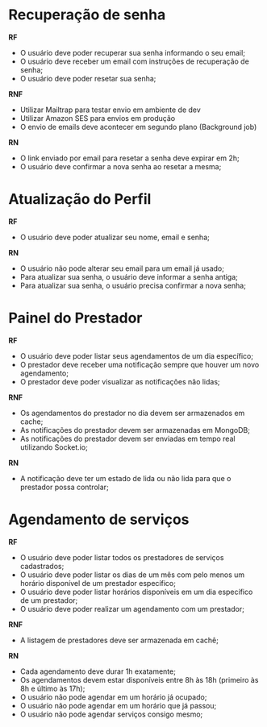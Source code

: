 # Recuperação de senha

**RF**

- O usuário deve poder recuperar sua senha informando o seu email;
- O usuário deve receber um email com instruções de recuperação de senha;
- O usuário deve poder resetar sua senha;

**RNF**

- Utilizar Mailtrap para testar envio em ambiente de dev
- Utilizar Amazon SES para envios em produção
- O envio de emails deve acontecer em segundo plano (Background job)

**RN**

- O link enviado por email para resetar a senha deve expirar em 2h;
- O usuário deve confirmar a nova senha ao resetar a mesma;

# Atualização do Perfil

**RF**

- O usuário deve poder atualizar seu nome, email e senha;

**RN**

- O usuário não pode alterar seu email para um email já usado;
- Para atualizar sua senha, o usuário deve informar a senha antiga;
- Para atualizar sua senha, o usuário precisa confirmar a nova senha;

# Painel do Prestador

**RF**

- O usuário deve poder listar seus agendamentos de um dia específico;
- O prestador deve receber uma notificação sempre que houver um novo agendamento;
- O prestador deve poder visualizar as notificações não lidas;

**RNF**

- Os agendamentos do prestador no dia devem ser armazenados em cache;
- As notificações do prestador devem ser armazenadas em MongoDB;
- As notificações do prestador devem ser enviadas em tempo real utilizando Socket.io;

**RN**

- A notificação deve ter um estado de lida ou não lida para que o prestador possa controlar;

# Agendamento de serviços

**RF**

- O usuário deve poder listar todos os prestadores de serviços cadastrados;
- O usuário deve poder listar os dias de um mês com pelo menos um horário disponível de um prestador específico;
- O usuário deve poder listar horários disponíveis em um dia específico de um prestador;
- O usuário deve poder realizar um agendamento com um prestador;

**RNF**

- A listagem de prestadores deve ser armazenada em cachê;

**RN**

- Cada agendamento deve durar 1h exatamente;
- Os agendamentos devem estar disponíveis entre 8h às 18h (primeiro às 8h e último às 17h);
- O usuário não pode agendar em um horário já ocupado;
- O usuário não pode agendar em um horário que já passou;
- O usuário não pode agendar serviços consigo mesmo;
